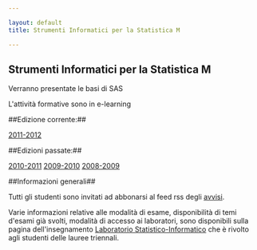 ```yaml
---

layout: default
title: Strumenti Informatici per la Statistica M

---
```

## Strumenti Informatici per la Statistica M

Verranno presentate le basi di SAS

L'attività formative sono in e-learning

##Edizione corrente:##

[2011-2012](2011-2012.html)

##Edizioni passate:##

[2010-2011](2010-2011.html)
[2009-2010](2009-2010.html)
[2008-2009](2008-2009.html)


##Informazioni generali##

Tutti gli studenti sono invitati ad abbonarsi al feed rss degli
[avvisi](http://avvisi-didattica-della-vedova.blogspot.com/feeds/posts/default).

Varie informazioni relative alle modalità di esame, disponibilità di temi
d'esami già svolti, modalità di accesso ai laboratori, sono disponibili sulla
pagina dell'insegnamento
[Laboratorio Statistico-Informatico](https://sites.google.com/a/dellavedova.org/esami/laboratorio-statistico-informatico)
che è rivolto agli studenti delle lauree triennali.

